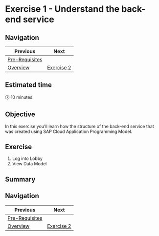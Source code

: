 # Exercise 1 - Understand the back-end service

## Navigation

| Previous| Next |
|---|---|
| [Pre-Requisites](../ex0/README.md) |  | 
| [Overview](../README.md) | [Exercise 2](../ex2/README.md) |

## Estimated time

:clock4: 10 minutes

## Objective

In this exercise you'll learn how the structure of the back-end service that was created using SAP Cloud Application Programming Model.

## Exercise

1. Log into Lobby
2. View Data Model

## Summary


## Navigation

| Previous| Next |
|---|---|
| [Pre-Requisites](../ex0/README.md) |  | 
| [Overview](../README.md) | [Exercise 2](../ex2/README.md) |
